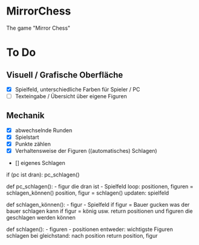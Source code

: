 # MirrorChess
The game "Mirror Chess"

# To Do
## Visuell / Grafische Oberfläche
- [x] Spielfeld, unterschiedliche Farben für Spieler / PC
- [ ] Texteingabe / Übersicht über eigene Figuren

## Mechanik
- [x] abwechselnde Runden
- [x] Spielstart
- [x] Punkte zählen
- [x] Verhaltensweise der Figuren ((automatisches) Schlagen)
- [] eigenes Schlagen





if (pc ist dran): pc_schlagen()

def pc_schlagen():
    - figur die dran ist
    - Spielfeld
    loop:
        positionen, figuren = schlagen_können()
        position, figur = schlagen()
        updaten: spielfeld

def schlagen_können():
    - figur
    - Spielfeld
    if figur = Bauer
        gucken was der bauer schlagen kann
    if figur = könig
        usw.
    return positionen und figuren die geschlagen werden können

def schlagen():
    - figuren
    - positionen
    entweder: wichtigste Figuren schlagen
    bei gleichstand: nach position
    return position, figur
